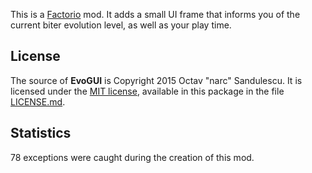 This is a [Factorio](http://www.factorio.com/) mod. It adds a small UI frame
that informs you of the current biter evolution level, as well as your play
time.


## License ##

The source of **EvoGUI** is Copyright 2015 Octav "narc" Sandulescu. It
is licensed under the [MIT license][mit], available in this package in the file
[LICENSE.md](LICENSE.md).

[mit]: http://opensource.org/licenses/mit-license.html


## Statistics ##

78 exceptions were caught during the creation of this mod.
